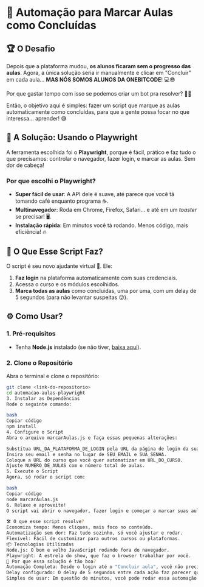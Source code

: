 # 🤖 Automação para Marcar Aulas como Concluídas

## 🏆 O Desafio

Depois que a plataforma mudou, **os alunos ficaram sem o progresso das aulas**. Agora, a única solução seria ir manualmente e clicar em "Concluir" em cada aula... **MAS NÓS SOMOS ALUNOS DA ONEBITCODE**! 💻😎

Por que gastar tempo com isso se podemos criar um bot pra resolver? 🤘🔥

Então, o objetivo aqui é simples: fazer um script que marque as aulas automaticamente como concluídas, para que a gente possa focar no que interessa... aprender! 😅

## 🚀 A Solução: Usando o Playwright

A ferramenta escolhida foi o **Playwright**, porque é fácil, prático e faz tudo o que precisamos: controlar o navegador, fazer login, e marcar as aulas. Sem dor de cabeça!

### **Por que escolhi o Playwright?**
- **Super fácil de usar**: A API dele é suave, até parece que você tá tomando café enquanto programa ☕.
- **Multinavegador**: Roda em Chrome, Firefox, Safari... e até em um *toaster* se precisar! 🖥️.
- **Instalação rápida**: Em minutos você tá rodando. Menos código, mais eficiência! 🔥

## 🧰 O Que Esse Script Faz?
O script é seu novo ajudante virtual 🤖. Ele:
1. **Faz login** na plataforma automaticamente com suas credenciais.
2. Acessa o curso e os módulos escolhidos.
3. **Marca todas as aulas** como concluídas, uma por uma, com um delay de 5 segundos (para não levantar suspeitas 😜).

## ⚙️ Como Usar?

### 1. **Pré-requisitos**
- Tenha **Node.js** instalado (se não tiver, [baixa aqui](https://nodejs.org/)).

### 2. **Clone o Repositório**
Abra o terminal e clone o repositório:

```bash
git clone <link-do-repositorio>
cd automacao-aulas-playwright
3. Instalar as Dependências
Rode o seguinte comando:

bash
Copiar código
npm install
4. Configure o Script
Abra o arquivo marcarAulas.js e faça essas pequenas alterações:

Substitua URL_DA_PLATAFORMA_DE_LOGIN pela URL da página de login da sua plataforma.
Insira seu email e senha no lugar de SEU_EMAIL e SUA_SENHA.
Coloque a URL do curso que você quer automatizar em URL_DO_CURSO.
Ajuste NUMERO_DE_AULAS com o número total de aulas.
5. Execute o Script
Agora, só rodar o script com:

bash
Copiar código
node marcarAulas.js
6. Relaxe e aproveite!
O script vai abrir o navegador, fazer login e começar a marcar suas aulas automaticamente. Vai por mim, é quase mágico! ✨

🛠️ O que esse script resolve?
Economiza tempo: Menos cliques, mais foco no conteúdo.
Automatização sem dor: Faz tudo sozinho, só você ajustar e rodar.
Flexível: Fácil de customizar para outros cursos ou plataformas.
📦 Tecnologias Utilizadas
Node.js: O bom e velho JavaScript rodando fora do navegador.
Playwright: A estrela do show, que faz o browser trabalhar por você.
🤔 Por que essa solução é tão boa?
Automação Completa: Desde o login até o "Concluir aula", você não precisa fazer nada.
Delay configurado: O delay de 5 segundos entre cada ação faz parecer que você está clicando de verdade, então a plataforma nem vai perceber.
Simples de usar: Em questão de minutos, você pode rodar essa automação e marcar quantas aulas quiser.

